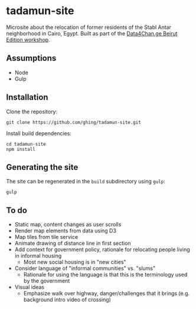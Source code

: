 tadamun-site
============

Microsite about the relocation of former residents of the  Stabl Antar neighborhood in Cairo, Egypt.  Built as part of the [Data4Chan.ge Beirut Edition workshop](http://data4chan.ge/).

Assumptions
-----------

* Node
* Gulp

Installation
------------

Clone the repository:

    git clone https://github.com/ghing/tadamun-site.git

Install build dependencies:

    cd tadamun-site
    npm install

Generating the site
-------------------

The site can be regenerated in the `build` subdirectory using `gulp`:

    gulp


To do
-----

* Static map, content changes as user scrolls
* Render map elements from data using D3
* Map tiles from tile service
* Animate drawing of distance line in first section
* Add context for government policy, rationale for relocating people living in informal housing
  * Most new social housing is in "new cities"
* Consider language of "informal communities" vs. "slums"
  * Rationale for using the language is that this is the terminology used by the government
* Visual ideas
  * Emphasize walk over highway, danger/challenges that it brings (e.g. background intro video of crossing)

